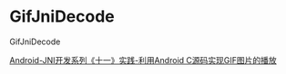 # GifJniDecode
GifJniDecode

[Android-JNI开发系列《十一》实践-利用Android C源码实现GIF图片的播放](https://www.jianshu.com/p/cce213333329)

